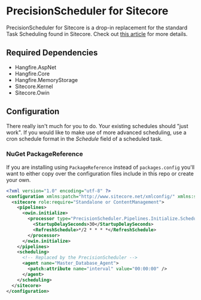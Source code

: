 # PrecisionScheduler for Sitecore

PrecisionScheduler for Sitecore is a drop-in replacement for the standard Task Scheduling found in Sitecore. Check out [this article](https://michaellwest.blogspot.com/2022/08/replacement-task-scheduler-for-sitecore.html) for more details.

## Required Dependencies

* Hangfire.AspNet
* Hangfire.Core
* Hangfire.MemoryStorage
* Sitecore.Kernel
* Sitecore.Owin

## Configuration

There really isn't much for you to do. Your existing schedules should "just work". If you would like to make use of more advanced scheduling, use a cron schedule format in the _Schedule_ field of a scheduled task.

### NuGet PackageReference

If you are installing using `PackageReference` instead of `packages.config` you'll want to either copy over the configuration files include in this repo or create your own.

```xml
<?xml version="1.0" encoding="utf-8" ?>
<configuration xmlns:patch="http://www.sitecore.net/xmlconfig/" xmlns:set="http://www.sitecore.net/xmlconfig/set/" xmlns:role="http://www.sitecore.net/xmlconfig/role/">
  <sitecore role:require="Standalone or ContentManagement">
    <pipelines>
      <owin.initialize>
        <processor type="PrecisionScheduler.Pipelines.Initialize.Scheduler, PrecisionsScheduler">
          <StartupDelaySeconds>30</StartupDelaySeconds>
          <RefreshSchedule>*/2 * * * *</RefreshSchedule>
        </processor>
      </owin.initialize>
    </pipelines>
    <scheduling>
      <!-- Replaced by the PrecisionScheduler -->
      <agent name="Master_Database_Agent">
        <patch:attribute name="interval" value="00:00:00" />
      </agent>
    </scheduling>
  </sitecore>
</configuration>
```